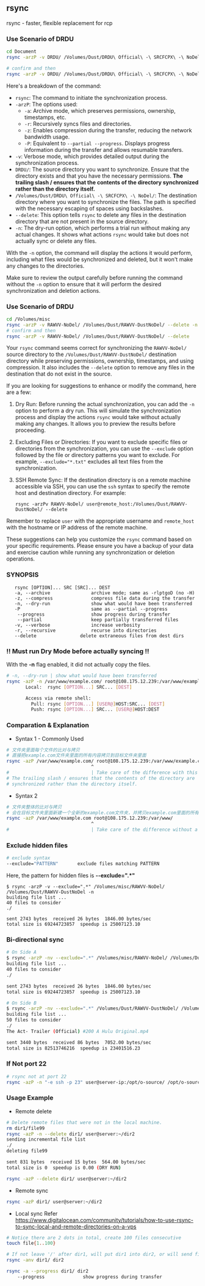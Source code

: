 ## rsync
rsync - faster, flexible replacement for rcp

### Use Scenario of DRDU
```bash
cd Document
rsync -arzP -v DRDU/ /Volumes/Dust/DRDU\ Official\ -\ SRCFCPX\ -\ NoDel/ --delete -n

# confirm and then
rsync -arzP -v DRDU/ /Volumes/Dust/DRDU\ Official\ -\ SRCFCPX\ -\ NoDel/ --delete
```

Here's a breakdown of the command:

- `rsync`: The command to initiate the synchronization process.
- `-arzP`: The options used:
  - `-a`: Archive mode, which preserves permissions, ownership, timestamps, etc.
  - `-r`: Recursively syncs files and directories.
  - `-z`: Enables compression during the transfer, reducing the network bandwidth usage.
  - `-P`: Equivalent to `--partial --progress`. Displays progress information during the transfer and allows resumable transfers.
- `-v`: Verbose mode, which provides detailed output during the synchronization process.
- `DRDU/`: The source directory you want to synchronize. Ensure that the directory exists and that you have the necessary permissions. **The trailing slash / ensures that the contents of the directory synchronized rather than the directory itself.**
- `/Volumes/Dust/DRDU\ Official\ -\ SRCFCPX\ -\ NoDel/`: The destination directory where you want to synchronize the files. The path is specified with the necessary escaping of spaces using backslashes.
- `--delete`: This option tells `rsync` to delete any files in the destination directory that are not present in the source directory.
- `-n`: The dry-run option, which performs a trial run without making any actual changes. It shows what actions `rsync` would take but does not actually sync or delete any files.

With the `-n` option, the command will display the actions it would perform, including what files would be synchronized and deleted, but it won't make any changes to the directories.

Make sure to review the output carefully before running the command without the `-n` option to ensure that it will perform the desired synchronization and deletion actions.

### Use Scenario of DRDU
```bash
cd /Volumes/misc
rsync -arzP -v RAWVV-NoDel/ /Volumes/Dust/RAWVV-DustNoDel/ --delete -n
# confirm and then
rsync -arzP -v RAWVV-NoDel/ /Volumes/Dust/RAWVV-DustNoDel/ --delete
```

Your `rsync` command seems correct for synchronizing the `RAWVV-NoDel/` source directory to the `/Volumes/Dust/RAWVV-DustNoDel/` destination directory while preserving permissions, ownership, timestamps, and using compression. It also includes the `--delete` option to remove any files in the destination that do not exist in the source.

If you are looking for suggestions to enhance or modify the command, here are a few:

1. Dry Run: Before running the actual synchronization, you can add the `-n` option to perform a dry run. This will simulate the synchronization process and display the actions `rsync` would take without actually making any changes. It allows you to preview the results before proceeding.

2. Excluding Files or Directories: If you want to exclude specific files or directories from the synchronization, you can use the `--exclude` option followed by the file or directory patterns you want to exclude. For example, `--exclude="*.txt"` excludes all text files from the synchronization.

3. SSH Remote Sync: If the destination directory is on a remote machine accessible via SSH, you can use the `ssh` syntax to specify the remote host and destination directory. For example:
   ```
   rsync -arzPv RAWVV-NoDel/ user@remote_host:/Volumes/Dust/RAWVV-DustNoDel/ --delete
   ```

Remember to replace `user` with the appropriate username and `remote_host` with the hostname or IP address of the remote machine.

These suggestions can help you customize the `rsync` command based on your specific requirements. Please ensure you have a backup of your data and exercise caution while running any synchronization or deletion operations.

### SYNOPSIS

       rsync [OPTION]... SRC [SRC]... DEST
       -a, --archive               archive mode; same as -rlptgoD (no -H)
       -z, --compress              compress file data during the transfer
       -n, --dry-run               show what would have been transferred
       -P                          same as --partial --progress
        --progress                 show progress during transfer
        --partial                  keep partially transferred files
       -v, --verbose               increase verbosity
       -r, --recursive             recurse into directories
       --delete                delete extraneous files from dest dirs

### **!! Must run Dry Mode before actually syncing !!**

With the **-n** flag enabled, it did not actually copy the files.

```bash
# -n, --dry-run | show what would have been transferred
rsync -azP -n /var/www/example.com/ root@108.175.12.239:/var/www/example.com/
       Local:  rsync [OPTION...] SRC... [DEST]

       Access via remote shell:
         Pull: rsync [OPTION...] [USER@]HOST:SRC... [DEST]
         Push: rsync [OPTION...] SRC... [USER@]HOST:DEST
```

### Comparation & Explanation
- Syntax 1 - Commonly Used

```bash
# 文件夹里面每个文件的比对与拷贝
# 直接把example.com文件夹里面的所有内容拷贝到目标文件夹里面
rsync -azP /var/www/example.com/ root@108.175.12.239:/var/www/example.com/
                               ^
#                              | Take care of the difference with this '/'
# The trailing slash / ensures that the contents of the directory are
# synchronized rather than the directory itself.
```

- Syntax 2

```bash
# 文件夹整体的比对与拷贝
# 会在目标文件夹里面新建一个全新的example.com文件夹，并拷贝example.com里面的所有文件
rsync -azP /var/www/example.com root@108.175.12.239:/var/www/
                               ^
#                              | Take care of the difference without a '/' here

```

### Exclude hidden files
```bash
# exclude syntax
--exclude="PATTERN"       exclude files matching PATTERN
```

Here, the pattern for hidden files is **--exclude=".*"**

```
$ rsync -arzP -v --exclude=".*" /Volumes/misc/RAWVV-NoDel/ /Volumes/Dust/RAWVV-DustNoDel -n
building file list ...
40 files to consider
./

sent 2743 bytes  received 26 bytes  1846.00 bytes/sec
total size is 69244723857  speedup is 25007123.10

```

### Bi-directional sync
```bash
# On Side A
$ rsync -arzP -nv --exclude=".*" /Volumes/misc/RAWVV-NoDel/ /Volumes/Dust/RAWVV-DustNoDel
building file list ...
40 files to consider
./

sent 2743 bytes  received 26 bytes  1846.00 bytes/sec
total size is 69244723857  speedup is 25007123.10

# On Side B
$ rsync -arzP -nv --exclude=".*" /Volumes/Dust/RAWVV-DustNoDel/ /Volumes/misc/RAWVV-NoDel/
building file list ...
50 files to consider
./
The Act- Trailer (Official) #200 A Hulu Original.mp4

sent 3440 bytes  received 86 bytes  7052.00 bytes/sec
total size is 82513746216  speedup is 23401516.23
```

### If Not port 22
```bash
# rsync not at port 22
rsync -azP -n "-e ssh -p 23" user@server-ip:/opt/o-source/ /opt/o-source
```


### Usage Example
- Remote delete

```bash
# Delete remote files that were not in the local machine.
rm dir1/file99
rsync -azP -n --delete dir1/ user@server:~/dir2
sending incremental file list
./
deleting file99

sent 831 bytes  received 15 bytes  564.00 bytes/sec
total size is 0  speedup is 0.00 (DRY RUN)

rsync -azP --delete dir1/ user@server:~/dir2
```

- Remote sync
```bash
rsync -azP dir1/ user@server:~/dir2
```

- Local sync
Refer <https://www.digitalocean.com/community/tutorials/how-to-use-rsync-to-sync-local-and-remote-directories-on-a-vps>

```bash
# Notice there are 2 dots in total, create 100 files consecutive
touch file{1..100}

# If not leave '/' after dir1, will put dir1 into dir2, or will send files under dir1
rsync -anv dir1/ dir2

rsync -a --progress dir1/ dir2
    --progress              show progress during transfer
```

